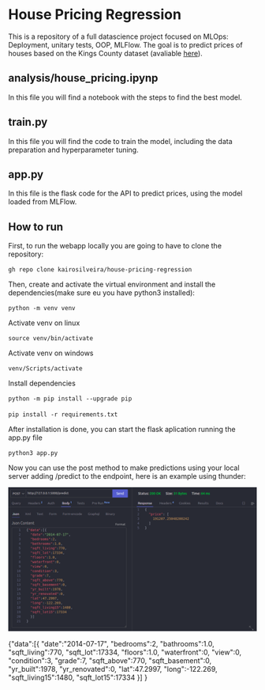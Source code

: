 # House Pricing Regression

This is a repository of a full datascience project focused on MLOps: Deployment, unitary tests, OOP, MLFlow. The goal is to predict prices of houses based on the Kings County dataset (avaliable [here]).

 

## analysis/house_pricing.ipynp
In this file you will find a notebook with the steps to find the best model.

## train.py
In this file you will find the code to train the model, including the data preparation and hyperparameter tuning.

## app.py
In this file is the flask code for the API to predict prices, using the model loaded from MLFlow.

## How to run
First, to run the webapp locally you are going to have to clone the repository:

    gh repo clone kairosilveira/house-pricing-regression

Then, create and activate the virtual environment and install the dependencies(make sure eu you have python3 installed):

    python -m venv venv

Activate venv on linux

    source venv/bin/activate 

Activate venv on windows

    venv/Scripts/activate 

Install dependencies

    python -m pip install --upgrade pip

    pip install -r requirements.txt

After installation is done, you can start the flask aplication running the app.py file

    python3 app.py

Now you can use the post method to make predictions using your local server adding /predict to the endpoint, here is an example using thunder:

![alt text](tests/API_test_thunder.png)





[here]: https://www.kaggle.com/harlfoxem/housesalesprediction

{"data":[{
  "date":"2014-07-17",
  "bedrooms":2,
  "bathrooms":1.0,
  "sqft_living":770,
  "sqft_lot":17334,
  "floors":1.0,
  "waterfront":0,
  "view":0,
  "condition":3,
  "grade":7,
  "sqft_above":770,
  "sqft_basement":0,
  "yr_built":1978,
  "yr_renovated":0,
  "lat":47.2997,
  "long":-122.269,
  "sqft_living15":1480,
  "sqft_lot15":17334
  }]
}
